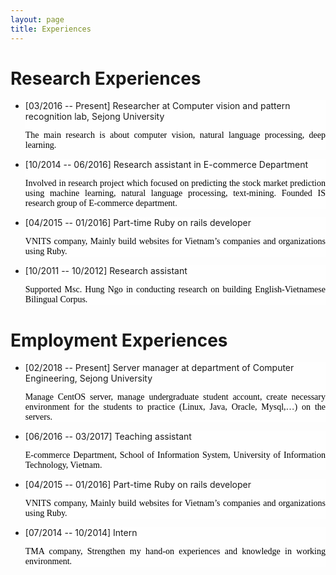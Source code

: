 ```yaml
---
layout: page
title: Experiences
---
```


<style type="text/css">
	li{

		background: #fefefe;
	}
  p{

    font-family: "Times New Roman", Times, serif;
    text-align: justify!important;
    color:#000;

  }

</style>

<h1> Research Experiences </h1>
<ul>

<li> [03/2016 -- Present] Researcher at Computer vision and pattern recognition lab, Sejong University
  <p>
     The main research is about computer vision, natural language processing, deep learning.
   </p>
   
 </li>

<li>[10/2014 -- 06/2016] Research assistant in E-commerce Department
  <p>
    Involved in research project which focused on predicting the stock market prediction using machine learning, natural language processing, text-mining. Founded IS research group of E-commerce department.
   </p>
 </li>

<li>[04/2015 -- 01/2016] Part-time Ruby on rails developer
  <p>
    VNITS company, Mainly build websites for Vietnam’s companies and organizations using Ruby.
   </p>
 </li>


<li>[10/2011 -- 10/2012] Research assistant
  <p>
    Supported Msc. Hung Ngo in conducting research on building English-Vietnamese Bilingual Corpus.
   </p>
 </li>



</ul>

<h1> Employment Experiences </h1>
<ul>

<li> [02/2018 -- Present] Server manager at department of Computer Engineering, Sejong University
  <p>
     Manage CentOS server, manage undergraduate student account, create necessary environment for the students to practice (Linux, Java, Oracle, Mysql,…) on the servers.
   </p>
   
 </li>

<li>[06/2016 -- 03/2017] Teaching assistant
  <p>
    E-commerce Department, School of Information System, University of Information Technology, Vietnam.
   </p>
 </li>

<li>[04/2015 -- 01/2016] Part-time Ruby on rails developer
  <p>
    VNITS company, Mainly build websites for Vietnam’s companies and organizations using Ruby.
   </p>
 </li>


<li>[07/2014 -- 10/2014] Intern
  <p>
    TMA company, Strengthen my hand-on experiences and knowledge in working environment.
   </p>
 </li>



</ul>


